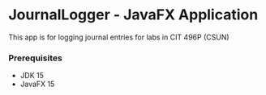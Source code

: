 # JournalLogger - JavaFX Application
This app is for logging journal entries for labs in CIT 496P (CSUN)

### Prerequisites
- JDK 15
- JavaFX 15
